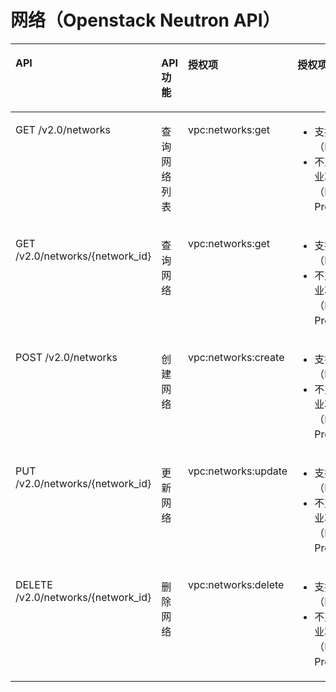 # 网络（Openstack Neutron API）<a name="ZH-CN_TOPIC_0201534129"></a>

<a name="table11673171511413"></a>
<table><thead align="left"><tr id="row15732115164110"><th class="cellrowborder" valign="top" width="37%" id="mcps1.1.5.1.1"><p id="p17732101524116"><a name="p17732101524116"></a><a name="p17732101524116"></a>API</p>
</th>
<th class="cellrowborder" valign="top" width="12%" id="mcps1.1.5.1.2"><p id="p104751580113"><a name="p104751580113"></a><a name="p104751580113"></a>API功能</p>
</th>
<th class="cellrowborder" valign="top" width="19%" id="mcps1.1.5.1.3"><p id="p373241524117"><a name="p373241524117"></a><a name="p373241524117"></a>授权项</p>
</th>
<th class="cellrowborder" valign="top" width="32%" id="mcps1.1.5.1.4"><p id="p1366363695811"><a name="p1366363695811"></a><a name="p1366363695811"></a>授权项作用域</p>
</th>
</tr>
</thead>
<tbody><tr id="row157326156414"><td class="cellrowborder" valign="top" width="37%" headers="mcps1.1.5.1.1 "><p id="p1173212156415"><a name="p1173212156415"></a><a name="p1173212156415"></a>GET /v2.0/networks</p>
</td>
<td class="cellrowborder" valign="top" width="12%" headers="mcps1.1.5.1.2 "><p id="p84753589117"><a name="p84753589117"></a><a name="p84753589117"></a>查询网络列表</p>
</td>
<td class="cellrowborder" valign="top" width="19%" headers="mcps1.1.5.1.3 "><p id="p135711055124116"><a name="p135711055124116"></a><a name="p135711055124116"></a>vpc:networks:get</p>
</td>
<td class="cellrowborder" valign="top" width="32%" headers="mcps1.1.5.1.4 "><a name="ul66241846203119"></a><a name="ul66241846203119"></a><ul id="ul66241846203119"><li>支持：项目（Project）</li><li>不支持：企业项目（Enterprise Project）</li></ul>
</td>
</tr>
<tr id="row77321415184117"><td class="cellrowborder" valign="top" width="37%" headers="mcps1.1.5.1.1 "><p id="p1773241564114"><a name="p1773241564114"></a><a name="p1773241564114"></a>GET /v2.0/networks/{network_id}</p>
</td>
<td class="cellrowborder" valign="top" width="12%" headers="mcps1.1.5.1.2 "><p id="p164756582018"><a name="p164756582018"></a><a name="p164756582018"></a>查询网络</p>
</td>
<td class="cellrowborder" valign="top" width="19%" headers="mcps1.1.5.1.3 "><p id="p1887275654110"><a name="p1887275654110"></a><a name="p1887275654110"></a>vpc:networks:get</p>
</td>
<td class="cellrowborder" valign="top" width="32%" headers="mcps1.1.5.1.4 "><a name="ul95023481322"></a><a name="ul95023481322"></a><ul id="ul95023481322"><li>支持：项目（Project）</li><li>不支持：企业项目（Enterprise Project）</li></ul>
</td>
</tr>
<tr id="row6733181554110"><td class="cellrowborder" valign="top" width="37%" headers="mcps1.1.5.1.1 "><p id="p6733515124120"><a name="p6733515124120"></a><a name="p6733515124120"></a>POST /v2.0/networks</p>
</td>
<td class="cellrowborder" valign="top" width="12%" headers="mcps1.1.5.1.2 "><p id="p947510581319"><a name="p947510581319"></a><a name="p947510581319"></a>创建网络</p>
</td>
<td class="cellrowborder" valign="top" width="19%" headers="mcps1.1.5.1.3 "><p id="p106995817411"><a name="p106995817411"></a><a name="p106995817411"></a>vpc:networks:create</p>
</td>
<td class="cellrowborder" valign="top" width="32%" headers="mcps1.1.5.1.4 "><a name="ul15513950173211"></a><a name="ul15513950173211"></a><ul id="ul15513950173211"><li>支持：项目（Project）</li><li>不支持：企业项目（Enterprise Project）</li></ul>
</td>
</tr>
<tr id="row1373361534112"><td class="cellrowborder" valign="top" width="37%" headers="mcps1.1.5.1.1 "><p id="p4733101504111"><a name="p4733101504111"></a><a name="p4733101504111"></a>PUT /v2.0/networks/{network_id}</p>
</td>
<td class="cellrowborder" valign="top" width="12%" headers="mcps1.1.5.1.2 "><p id="p4476165810113"><a name="p4476165810113"></a><a name="p4476165810113"></a>更新网络</p>
</td>
<td class="cellrowborder" valign="top" width="19%" headers="mcps1.1.5.1.3 "><p id="p202391459194120"><a name="p202391459194120"></a><a name="p202391459194120"></a>vpc:networks:update</p>
</td>
<td class="cellrowborder" valign="top" width="32%" headers="mcps1.1.5.1.4 "><a name="ul33641652103217"></a><a name="ul33641652103217"></a><ul id="ul33641652103217"><li>支持：项目（Project）</li><li>不支持：企业项目（Enterprise Project）</li></ul>
</td>
</tr>
<tr id="row20733111574111"><td class="cellrowborder" valign="top" width="37%" headers="mcps1.1.5.1.1 "><p id="p5733201511416"><a name="p5733201511416"></a><a name="p5733201511416"></a>DELETE /v2.0/networks/{network_id}</p>
</td>
<td class="cellrowborder" valign="top" width="12%" headers="mcps1.1.5.1.2 "><p id="p247615588112"><a name="p247615588112"></a><a name="p247615588112"></a>删除网络</p>
</td>
<td class="cellrowborder" valign="top" width="19%" headers="mcps1.1.5.1.3 "><p id="p19356507425"><a name="p19356507425"></a><a name="p19356507425"></a>vpc:networks:delete</p>
</td>
<td class="cellrowborder" valign="top" width="32%" headers="mcps1.1.5.1.4 "><a name="ul185134914469"></a><a name="ul185134914469"></a><ul id="ul185134914469"><li>支持：项目（Project）</li><li>不支持：企业项目（Enterprise Project）</li></ul>
</td>
</tr>
</tbody>
</table>

